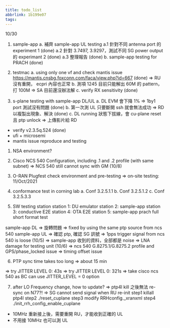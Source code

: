 ```yaml
---
title: todo_list
abbrlink: 1b199e07
tags:
---
```


10/30
1. sample-app
a. 補齊 sample-app UL testing
a.1 針對不同 antenna port 的 experiment 1 (done)
a.2 針對 3.7497, 3.9297，測試不同 SG power output 的 experimant 2 (done)
a.3 整理報告 (done)
b. sample-app testing for PRACH (done)

2. testmac
a. using only one vf and check mantis issue https://mantis.cnsbg.foxconn.com/faca/view.php?id=667 (done)
=> RU 沒有重開， ecpri 內容也正常
b. 測項 1245 目前只能解出 60M 的 pattern，打 100M => SA 目前還沒辦法解
c. verify RX sensitivity (done)

3. s-plane testing with sample-app DL/UL
a. DL EVM 會下降 1% => 1by1 port 測試沒有問題 (done)
b. 第一次測 UL 只要斷開 ssh 就會無法成功 => RD 以複製出現象、解決 (done)
c. DL running 狀態下拔線，會 cu-plane reset 且 ptp unlock => 上傳影片給 RD

* verify v2.3.5q.524 (done)
* ufi + microsemi
* mantis issue reproduce and testing

1. NSA environment?

2. Cisco NCS 540 Configuration, including .1 and .2 profile (with same subnet)
=> NCS 540 still cannot sync with GM (10/8)

3. O-RAN Plugfest check environment and pre-testing
=> on-site testing: 11/Oct/2021

4. conformance test in corning lab
a. Conf 3.2.5.1.1
b. Conf 3.2.5.1.2
c. Conf 3.2.5.3.3

5. SW testing station
station 1: DU emulator
station 2: sample-app
station 3: conductive E2E
station 4: OTA E2E
station 5: sample-app prach full short format test

sample-app DL => 旋轉問題 => fixed by using the same ptp source from ncs 540
sample-app UL => 確認 ptp, 確認 SG 訊號 => 1pps trigger signal from ncs 540 is loose (10/5)
              => sample-app 收到的資料，全部都是 noise => LNA damage for testing unit (10/6)
              => ncs 540 G.8275.1/G.8275.2 profile and GPS/phase_locked issue
              => timing offset issue


6. PTP sync time takes too long => about 15 min
<!-- RRH_PTPV2_JITTER_LEVEL: The estimated jitter of PTP time packets. 0:direct connection to GM/BC, 1:light, 2:medium, 3:heavy -->
=> try JITTER LEVEL 0: 43s
=> try JITTER LEVEL 0: 321s
=> take cisco ncs 540 as BC can use JITTER_LEVEL = 0 option

7. after LO Frequency change, how to update?
=> ptp4l kill 之後無法 re-sync on N77?! => SG cannot send signal when RU re-init
step1 killall ptp4l
step2 ./reset_cuplane
step3 modify RRHconfig._xranxml
step4 ./init_rrh_config_enable_cuplane

* 10MHz 重新接上後，需要重開 RU，才能收到正確的 UL
* 不用接 10MHz 也可以測 UL